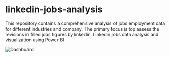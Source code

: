 # linkedin-jobs-analysis
This repository contains a comprehensive analysis of jobs employment data for different industries and company. The primary focus is top assess the revisions in filled jobs figures by linkedin. Linkedin jobs data analysis and visualization using Power BI

![Dashboard](https://github.com/deepaknigam2004/linkedin-jobs-analysis/assets/144211777/65bb7c78-950c-4ee9-8113-a2723f1374b8)
